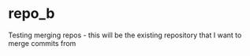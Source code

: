 # repo_b
Testing merging repos - this will be the existing repository that I want to merge commits from
